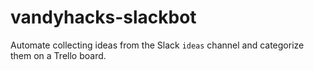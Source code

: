 # vandyhacks-slackbot

Automate collecting ideas from the Slack `ideas` channel and categorize them on a Trello board.
